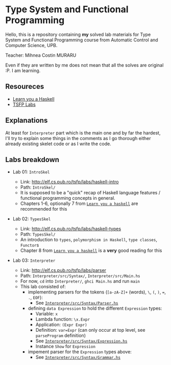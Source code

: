 # Type System and Functional Programming

Hello, this is a repository containing **my** solved lab materials for Type System and Functional Programming course from Automatic Control and Computer Science, UPB.

Teacher: Mihnea Costin MURARU

Even if they are written by me does not mean that all the solves are original :P. I am learning.

## Resoureces

- [Learn you a Haskell](http://learnyouahaskell.com/chapters)
- [TSFP Labs](http://elf.cs.pub.ro/tsfp/labs/haskell-types)


## Explanations

At least for `Interpreter` part which is the main one and by far the hardest, I'll try to explain some things in the comments as I go thorough either already existing skelet code or as I write the code.

## Labs breakdown

- Lab 01: `IntroSkel`
  - Link: http://elf.cs.pub.ro/tsfp/labs/haskell-intro
  - Path: `IntroSkel/`
  - It is supposed to be a "quick" recap of Haskell language features / functional programming concepts in general.
  - Chapters 1-6, optionally 7 from [`Learn you a haskell`](http://learnyouahaskell.com/chapters) are recommended for this

- Lab 02: `TypesSkel`
  - Link: http://elf.cs.pub.ro/tsfp/labs/haskell-types
  - Path: `TypesSkel/`
  - An introduction to `types`, `polymorphism in Haskell`, `type classes`, `Functor`s
  - Chapter 8 from [`Learn you a haskell`](http://learnyouahaskell.com/chapters) is a **very** good reading for this

- Lab 03: `Interpreter`
  - Link: http://elf.cs.pub.ro/tsfp/labs/parser
  - Path: `Interpreter/src/Syntax/`, `Interpreter/src/Main.hs`
  - For now, `cd` into `Interpreter/`, `ghci Main.hs` and run `main`
  - This lab consisted of:
    - implementing parsers for the tokens (`[a-zA-Z]+` (words), `\`, `(`, `)`, `=`, `.`, `EOF`):
      - See [`Interpreter/src/Syntax/Parser.hs`](Interpreter/src/Syntax/Parser.hs)
    - defining `data Expression` to hold the different `Expression` types:
      - Variable: `x`
      - Lambda function: `\x.Expr`
      - Application: `(Expr Expr)`
      - Definition: `var=Expr` (can only occur at top level, see `parseProgram` definition)
      - See [`Interpreter/src/Syntax/Expression.hs`](Interpreter/src/Syntax/Expression.hs)
      - Instance `Show` for `Expression`
    - impement parser for the `Expression` types above:
      - See [`Interpreter/src/Syntax/Grammar.hs`](Interpreter/src/Syntax/Grammar.hs)
